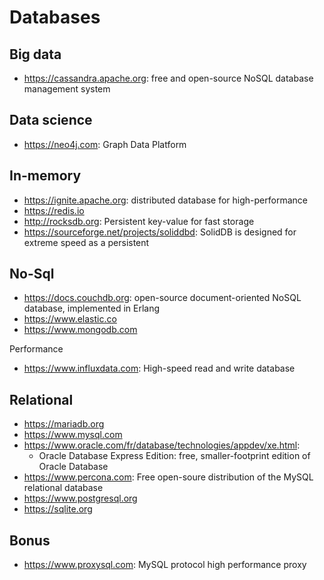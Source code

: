 # Databases

## Big data
- https://cassandra.apache.org: free and open-source NoSQL database management system

## Data science
- https://neo4j.com: Graph Data Platform

## In-memory
- https://ignite.apache.org: distributed database for high-performance
- https://redis.io
- http://rocksdb.org: Persistent key-value for fast storage
- https://sourceforge.net/projects/soliddbd: SolidDB is designed for extreme speed as a persistent

## No-Sql
- https://docs.couchdb.org: open-source document-oriented NoSQL database, implemented in Erlang
- https://www.elastic.co
- https://www.mongodb.com

Performance
* https://www.influxdata.com: High-speed read and write database

## Relational
- https://mariadb.org
- https://www.mysql.com
- https://www.oracle.com/fr/database/technologies/appdev/xe.html:
  + Oracle Database Express Edition: free, smaller-footprint edition of Oracle Database 
- https://www.percona.com: Free open-soure distribution of the MySQL relational database
- https://www.postgresql.org
- https://sqlite.org

## Bonus  
- https://www.proxysql.com: MySQL protocol high performance proxy
